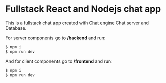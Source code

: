 # Fullstack React and Nodejs chat app

This is a fullstack chat app created with [Chat engine](http://chatengine.io) Chat server and Database.

For server components go to **/backend** and run:
```bash
$ npm i
$ npm run dev
```

And for client components go to **/frontend** and run:
```bash
$ npm i
$ npm run dev
```